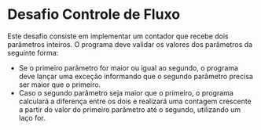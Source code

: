 <h1>Desafio Controle de Fluxo</h1>
Este desafio consiste em implementar um contador que recebe dois parâmetros inteiros. O programa deve validar os valores dos parâmetros da seguinte forma:

<ul>
  <li>Se o primeiro parâmetro for maior ou igual ao segundo, o programa deve lançar uma exceção informando que o segundo parâmetro precisa ser maior que o primeiro.</li>
  <li>Caso o segundo parâmetro seja maior que o primeiro, o programa calculará a diferença entre os dois e realizará uma contagem crescente a partir do valor do primeiro parâmetro até o segundo, utilizando um laço for.</li>
</ul>
